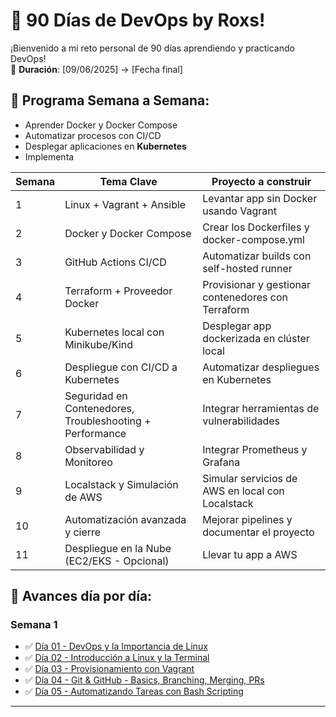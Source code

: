 # 🚀 90 Días de DevOps by Roxs!

¡Bienvenido a mi reto personal de 90 días aprendiendo y practicando DevOps!  
📅 **Duración**: [09/06/2025] → [Fecha final]

## 📌 Programa Semana a Semana:

- Aprender Docker y Docker Compose
- Automatizar procesos con CI/CD
- Desplegar aplicaciones en **Kubernetes**
- Implementa

| Semana | Tema Clave                                               | Proyecto a construir                               |
| ------ | -------------------------------------------------------- | -------------------------------------------------- |
| 1      | Linux + Vagrant + Ansible                                | Levantar app sin Docker usando Vagrant             |
| 2      | Docker y Docker Compose                                  | Crear los Dockerfiles y docker-compose.yml         |
| 3      | GitHub Actions CI/CD                                     | Automatizar builds con self-hosted runner          |
| 4      | Terraform + Proveedor Docker                             | Provisionar y gestionar contenedores con Terraform |
| 5      | Kubernetes local con Minikube/Kind                       | Desplegar app dockerizada en clúster local         |
| 6      | Despliegue con CI/CD a Kubernetes                        | Automatizar despliegues en Kubernetes              |
| 7      | Seguridad en Contenedores, Troubleshooting + Performance | Integrar herramientas de vulnerabilidades          |
| 8      | Observabilidad y Monitoreo                               | Integrar Prometheus y Grafana                      |
| 9      | Localstack y Simulación de AWS                           | Simular servicios de AWS en local con Localstack   |
| 10     | Automatización avanzada y cierre                         | Mejorar pipelines y documentar el proyecto         |
| 11     | Despliegue en la Nube (EC2/EKS - Opcional)               | Llevar tu app a AWS                                |

## 📂 Avances día por día:

### Semana 1

- ✅ [Día 01 - DevOps y la Importancia de Linux](Day-01/README.md)
- ✅ [Día 02 - Introducción a Linux y la Terminal](Day-02/README.md)
- ✅ [Día 03 - Provisionamiento con Vagrant](Day-03/README.md)
- ✅ [Día 04 - Git & GitHub - Basics, Branching, Merging, PRs](Day-04/README.md)
- ✅ [Día 05 - Automatizando Tareas con Bash Scripting](Day-05/README.md)

---
